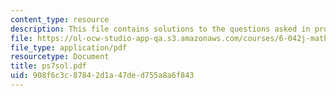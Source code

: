 ```yaml
---
content_type: resource
description: This file contains solutions to the questions asked in problem set 7.
file: https://ol-ocw-studio-app-qa.s3.amazonaws.com/courses/6-042j-mathematics-for-computer-science-fall-2005/908f6c3c87842d1a47ded755a8a6f843_ps7sol.pdf
file_type: application/pdf
resourcetype: Document
title: ps7sol.pdf
uid: 908f6c3c-8784-2d1a-47de-d755a8a6f843
---
```

